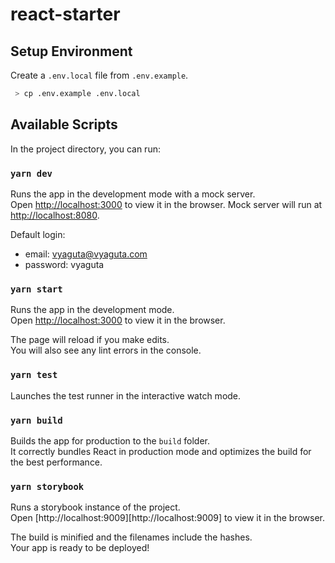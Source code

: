 # react-starter

## Setup Environment

Create a `.env.local` file from `.env.example`. <br>

```sh
 > cp .env.example .env.local
```

## Available Scripts

In the project directory, you can run:

### `yarn dev`

Runs the app in the development mode with a mock server.<br>
Open [http://localhost:3000](http://localhost:3000) to view it in the browser.
Mock server will run at [http://localhost:8080](http://localhost:8080).

Default login:

- email: vyaguta@vyaguta.com
- password: vyaguta

### `yarn start`

Runs the app in the development mode.<br>
Open [http://localhost:3000](http://localhost:3000) to view it in the browser.

The page will reload if you make edits.<br>
You will also see any lint errors in the console.

### `yarn test`

Launches the test runner in the interactive watch mode.<br>

### `yarn build`

Builds the app for production to the `build` folder.<br>
It correctly bundles React in production mode and optimizes the build for the best performance.

### `yarn storybook`

Runs a storybook instance of the project.<br>
Open [http://localhost:9009][http://localhost:9009] to view it in the browser.

The build is minified and the filenames include the hashes.<br>
Your app is ready to be deployed!
